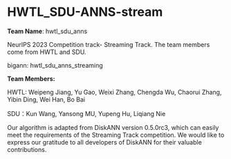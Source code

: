 # HWTL_SDU-ANNS-stream
**Team Name**:  hwtl_sdu_anns

NeurIPS 2023 Competition track- Streaming Track. The team members come from HWTL and SDU.

bigann:   hwtl_sdu_anns_streaming

**Team Members:** 

HWTL: Weipeng Jiang, Yu Gao, Weixi Zhang, Chengda Wu, Chaorui Zhang, Yibin Ding, Wei Han, Bo Bai

SDU：Kun Wang, Yansong MU, Yupeng Hu, Liqiang Nie

Our algorithm is adapted from DiskANN version 0.5.0rc3, which can easily meet the requirements of the Streaming Track competition. We would like to express our gratitude to all developers of DiskANN for their valuable contributions.

